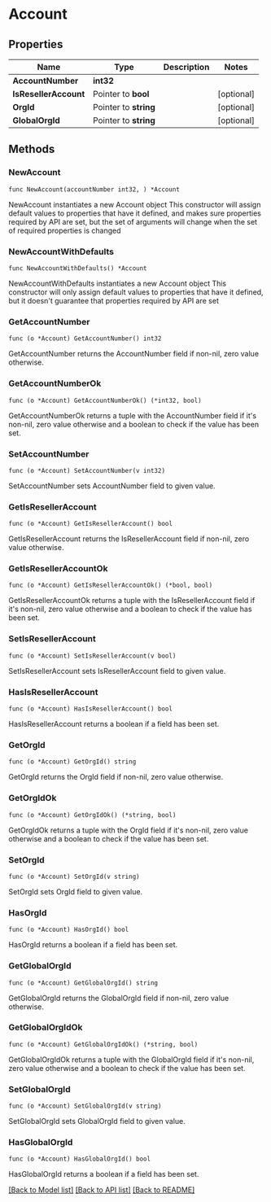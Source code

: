 # Account

## Properties

Name | Type | Description | Notes
------------ | ------------- | ------------- | -------------
**AccountNumber** | **int32** |  | 
**IsResellerAccount** | Pointer to **bool** |  | [optional] 
**OrgId** | Pointer to **string** |  | [optional] 
**GlobalOrgId** | Pointer to **string** |  | [optional] 

## Methods

### NewAccount

`func NewAccount(accountNumber int32, ) *Account`

NewAccount instantiates a new Account object
This constructor will assign default values to properties that have it defined,
and makes sure properties required by API are set, but the set of arguments
will change when the set of required properties is changed

### NewAccountWithDefaults

`func NewAccountWithDefaults() *Account`

NewAccountWithDefaults instantiates a new Account object
This constructor will only assign default values to properties that have it defined,
but it doesn't guarantee that properties required by API are set

### GetAccountNumber

`func (o *Account) GetAccountNumber() int32`

GetAccountNumber returns the AccountNumber field if non-nil, zero value otherwise.

### GetAccountNumberOk

`func (o *Account) GetAccountNumberOk() (*int32, bool)`

GetAccountNumberOk returns a tuple with the AccountNumber field if it's non-nil, zero value otherwise
and a boolean to check if the value has been set.

### SetAccountNumber

`func (o *Account) SetAccountNumber(v int32)`

SetAccountNumber sets AccountNumber field to given value.


### GetIsResellerAccount

`func (o *Account) GetIsResellerAccount() bool`

GetIsResellerAccount returns the IsResellerAccount field if non-nil, zero value otherwise.

### GetIsResellerAccountOk

`func (o *Account) GetIsResellerAccountOk() (*bool, bool)`

GetIsResellerAccountOk returns a tuple with the IsResellerAccount field if it's non-nil, zero value otherwise
and a boolean to check if the value has been set.

### SetIsResellerAccount

`func (o *Account) SetIsResellerAccount(v bool)`

SetIsResellerAccount sets IsResellerAccount field to given value.

### HasIsResellerAccount

`func (o *Account) HasIsResellerAccount() bool`

HasIsResellerAccount returns a boolean if a field has been set.

### GetOrgId

`func (o *Account) GetOrgId() string`

GetOrgId returns the OrgId field if non-nil, zero value otherwise.

### GetOrgIdOk

`func (o *Account) GetOrgIdOk() (*string, bool)`

GetOrgIdOk returns a tuple with the OrgId field if it's non-nil, zero value otherwise
and a boolean to check if the value has been set.

### SetOrgId

`func (o *Account) SetOrgId(v string)`

SetOrgId sets OrgId field to given value.

### HasOrgId

`func (o *Account) HasOrgId() bool`

HasOrgId returns a boolean if a field has been set.

### GetGlobalOrgId

`func (o *Account) GetGlobalOrgId() string`

GetGlobalOrgId returns the GlobalOrgId field if non-nil, zero value otherwise.

### GetGlobalOrgIdOk

`func (o *Account) GetGlobalOrgIdOk() (*string, bool)`

GetGlobalOrgIdOk returns a tuple with the GlobalOrgId field if it's non-nil, zero value otherwise
and a boolean to check if the value has been set.

### SetGlobalOrgId

`func (o *Account) SetGlobalOrgId(v string)`

SetGlobalOrgId sets GlobalOrgId field to given value.

### HasGlobalOrgId

`func (o *Account) HasGlobalOrgId() bool`

HasGlobalOrgId returns a boolean if a field has been set.


[[Back to Model list]](../README.md#documentation-for-models) [[Back to API list]](../README.md#documentation-for-api-endpoints) [[Back to README]](../README.md)


